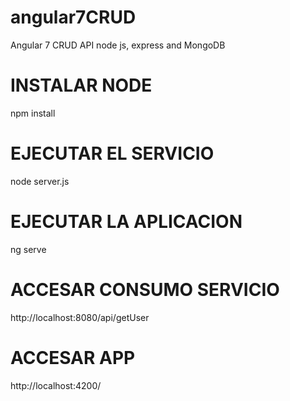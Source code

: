 # angular7CRUD
Angular 7 CRUD API node js, express and MongoDB

# INSTALAR NODE
npm install

# EJECUTAR EL SERVICIO
node server.js

# EJECUTAR LA APLICACION
ng serve

# ACCESAR CONSUMO SERVICIO
http://localhost:8080/api/getUser

# ACCESAR APP
http://localhost:4200/
